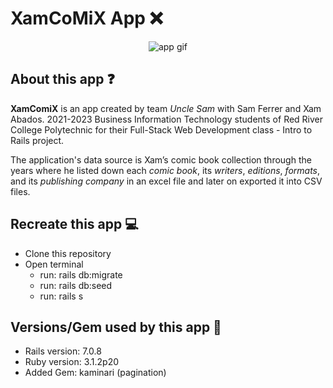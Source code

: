 # XamCoMiX App ❌

<div align="center">
  <img src="app/assets/xamcomix.gif" alt="app gif" >
</div>

## About this app ❓
<p>
  <strong>XamComiX</strong> is an app created by team <em>Uncle Sam</em> with Sam Ferrer and Xam Abados. 2021-2023 Business Information Technology students of Red River College Polytechnic for their Full-Stack Web Development class - Intro to Rails project.
</p>
<p>
  The application's data source is Xam’s comic book collection through the years
  where he listed down each <em>comic book</em>, its <em>writers</em>,
  <em>editions</em>, <em>formats</em>, and its <em>publishing company</em>
  in an excel file and later on exported it into CSV files.
</p>

## Recreate this app 💻
* Clone this repository
* Open terminal
  - run: rails db:migrate
  - run: rails db:seed
  - run: rails s

## Versions/Gem used by this app 💎
* Rails version: 7.0.8
* Ruby  version: 3.1.2p20
* Added Gem: kaminari (pagination)
